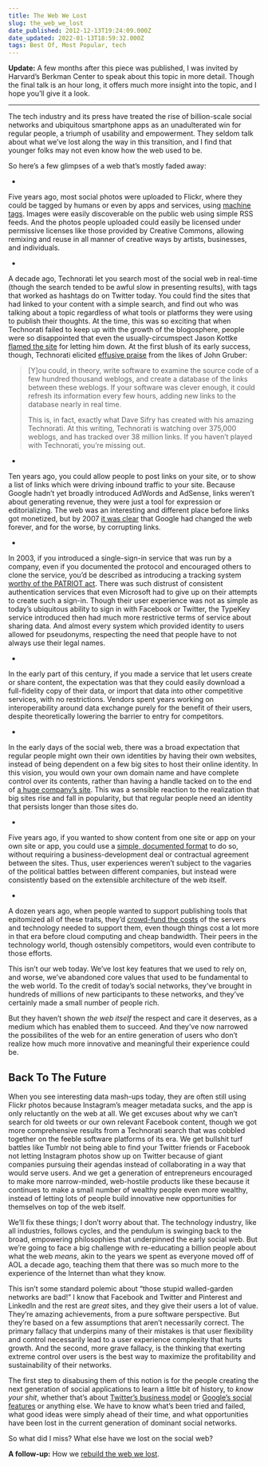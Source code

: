 ```yaml
---
title: The Web We Lost
slug: the_web_we_lost
date_published: 2012-12-13T19:24:09.000Z
date_updated: 2022-01-13T18:59:32.000Z
tags: Best Of, Most Popular, tech
---
```


**Update:** A few months after this piece was published, I was invited by Harvard’s Berkman Center to speak about this topic in more detail. Though the final talk is an hour long, it offers much more insight into the topic, and I hope you’ll give it a look.

---

The tech industry and its press have treated the rise of billion-scale social networks and ubiquitous smartphone apps as an unadulterated win for regular people, a triumph of usability and empowerment. They seldom talk about what we’ve lost along the way in this transition, and I find that younger folks may not even know how the web used to be.

So here’s a few glimpses of a web that’s mostly faded away:

- 
Five years ago, most social photos were uploaded to Flickr, where they could be tagged by humans or even by apps and services, using [machine tags](http://www.flickr.com/groups/api/discuss/72157594497877875/). Images were easily discoverable on the public web using simple RSS feeds. And the photos people uploaded could easily be licensed under permissive licenses like those provided by Creative Commons, allowing remixing and reuse in all manner of creative ways by artists, businesses, and individuals.

- 
A decade ago, Technorati let you search most of the social web in real-time (though the search tended to be awful slow in presenting results), with tags that worked as hashtags do on Twitter today. You could find the sites that had linked to your content with a simple search, and find out who was talking about a topic regardless of what tools or platforms they were using to publish their thoughts. At the time, this was so exciting that when Technorati failed to keep up with the growth of the blogosphere, people were so disappointed that even the usually-circumspect Jason Kottke [flamed the site](http://kottke.org/05/08/so-long-technorati) for letting him down. At the first blush of its early success, though, Technorati elicited [effusive praise](http://daringfireball.net/2003/06/take_your_trackbacks_and_dangle) from the likes of John Gruber:

> [Y]ou could, in theory, write software to examine the source code of a few hundred thousand weblogs, and create a database of the links between these weblogs. If your software was clever enough, it could refresh its information every few hours, adding new links to the database nearly in real time.
> 
> This is, in fact, exactly what Dave Sifry has created with his amazing Technorati. At this writing, Technorati is watching over 375,000 weblogs, and has tracked over 38 million links. If you haven’t played with Technorati, you’re missing out.

- 
Ten years ago, you could allow people to post links on your site, or to show a list of links which were driving inbound traffic to your site. Because Google hadn’t yet broadly introduced AdWords and AdSense, links weren’t about generating revenue, they were just a tool for expression or editorializing. The web was an interesting and different place before links got monetized, but by 2007 [it was clear](http://dashes.com/anil/2007/12/google-and-theory-of-mind.html) that Google had changed the web forever, and for the worse, by corrupting links.

- 
In 2003, if you introduced a single-sign-in service that was run by a company, even if you documented the protocol and encouraged others to clone the service, you’d be described as introducing a tracking system [worthy of the PATRIOT act](http://web-beta.archive.org/web/20051119153505/http://weblog.burningbird.net/archives/2004/03/20/typekey-the-patriot-act-of-weblogging). There was such distrust of consistent authentication services that even Microsoft had to give up on their attempts to create such a sign-in. Though their user experience was not as simple as today’s ubiquitous ability to sign in with Facebook or Twitter, the TypeKey service introduced then had much more restrictive terms of service about sharing data. And almost every system which provided identity to users allowed for pseudonyms, respecting the need that people have to not always use their legal names.

- 
In the early part of this century, if you made a service that let users create or share content, the expectation was that they could easily download a full-fidelity copy of their data, or import that data into other competitive services, with no restrictions. Vendors spent years working on interoperability around data exchange purely for the benefit of their users, despite theoretically lowering the barrier to entry for competitors.

- 
In the early days of the social web, there was a broad expectation that regular people might own their own identities by having their own websites, instead of being dependent on a few big sites to host their online identity. In this vision, you would own your own domain name and have complete control over its contents, rather than having a handle tacked on to the end of [a huge company’s site](http://dashes.com/anil/2009/06/the-future-of-facebook-usernames.html). This was a sensible reaction to the realization that big sites rise and fall in popularity, but that regular people need an identity that persists longer than those sites do.

- 
Five years ago, if you wanted to show content from one site or app on your own site or app, you could use a [simple, documented format](http://readwrite.com/2008/05/09/oembed_open_format) to do so, without requiring a business-development deal or contractual agreement between the sites. Thus, user experiences weren’t subject to the vagaries of the political battles between different companies, but instead were consistently based on the extensible architecture of the web itself.

- 
A dozen years ago, when people wanted to support publishing tools that epitomized all of these traits, they’d [crowd-fund the costs](http://www.wired.com/techbiz/media/news/2001/01/40979) of the servers and technology needed to support them, even though things cost a lot more in that era before cloud computing and cheap bandwidth. Their peers in the technology world, though ostensibly competitors, would even contribute to those efforts.

This isn’t our web today. We’ve lost key features that we used to rely on, and worse, we’ve abandoned core values that used to be fundamental to the web world. To the credit of today’s social networks, they’ve brought in hundreds of millions of new participants to these networks, and they’ve certainly made a small number of people rich.

But they haven’t shown *the web itself* the respect and care it deserves, as a medium which has enabled them to succeed. And they’ve now narrowed the possibilites of the web for an entire generation of users who don’t realize how much more innovative and meaningful their experience could be.

## Back To The Future

When you see interesting data mash-ups today, they are often still using Flickr photos because Instagram’s meager metadata sucks, and the app is only reluctantly on the web at all. We get excuses about why we can’t search for old tweets or our own relevant Facebook content, though we got more comprehensive results from a Technorati search that was cobbled together on the feeble software platforms of its era. We get bullshit turf battles like Tumblr not being able to find your Twitter friends or Facebook not letting Instagram photos show up on Twitter because of giant companies pursuing their agendas instead of collaborating in a way that would serve users. And we get a generation of entrepreneurs encouraged to make more narrow-minded, web-hostile products like these because it continues to make a small number of wealthy people even more wealthy, instead of letting lots of people build innovative new opportunities for themselves on top of the web itself.

We’ll fix these things; I don’t worry about that. The technology industry, like all industries, follows cycles, and the pendulum is swinging back to the broad, empowering philosophies that underpinned the early social web. But we’re going to face a big challenge with re-educating a billion people about what the web *means*, akin to the years we spent as everyone moved off of AOL a decade ago, teaching them that there was so much more to the experience of the Internet than what they know.

This isn’t some standard polemic about “those stupid walled-garden networks are bad!” I know that Facebook and Twitter and Pinterest and LinkedIn and the rest are *great* sites, and they give their users a lot of value. They’re amazing achievements, from a pure software perspective. But they’re based on a few assumptions that aren’t necessarily correct. The primary fallacy that underpins many of their mistakes is that user flexibility and control necessarily lead to a user experience complexity that hurts growth. And the second, more grave fallacy, is the thinking that exerting extreme control over users is the best way to maximize the profitability and sustainability of their networks.

The first step to disabusing them of this notion is for the people creating the next generation of social applications to learn a little bit of history, to *know your shit*, whether that’s about [Twitter’s business model](http://dashes.com/anil/2010/04/ten-years-of-twitter-ads.html) or [Google’s social features](http://dashes.com/anil/2012/04/why-you-cant-trust-tech-press-to-teach-you-about-the-tech-industry.html) or anything else. We have to know what’s been tried and failed, what good ideas were simply ahead of their time, and what opportunities have been lost in the current generation of dominant social networks.

So what did I miss? What else have we lost on the social web?

**A follow-up:** How we [rebuild the web we lost](__GHOST_URL__/2012/12/18/rebuilding_the_web_we_lost/).
